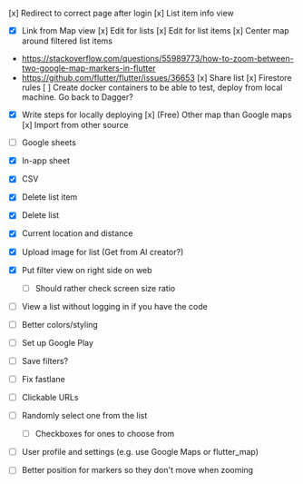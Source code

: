 
[x] Redirect to correct page after login
[x] List item info view
 - [x] Link from Map view 
[x] Edit for lists
[x] Edit for list items
[x] Center map around filtered list items
 - https://stackoverflow.com/questions/55989773/how-to-zoom-between-two-google-map-markers-in-flutter
 - https://github.com/flutter/flutter/issues/36653
[x] Share list
[x] Firestore rules
[ ] Create docker containers to be able to test, deploy from local machine. Go back to Dagger?
 - [x] Write steps for locally deploying
[x] (Free) Other map than Google maps
[x] Import from other source
  - [ ] Google sheets
  - [x] In-app sheet
  - [x] CSV
- [x] Delete list item 
- [x] Delete list
- [x] Current location and distance
- [x] Upload image for list (Get from AI creator?)
- [x] Put filter view on right side on web
  - [ ] Should rather check screen size ratio
- [ ] View a list without logging in if you have the code
- [ ] Better colors/styling
- [ ] Set up Google Play
- [ ] Save filters?  
- [ ] Fix fastlane
- [ ] Clickable URLs 
- [ ] Randomly select one from the list 
  - [ ] Checkboxes for ones to choose from
- [ ] User profile and settings (e.g. use Google Maps or flutter_map)
- [ ] Better position for markers so they don't move when zooming

